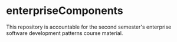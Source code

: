 # enterpriseComponents
This repository is accountable for the second semester's enterprise software development patterns course material.
